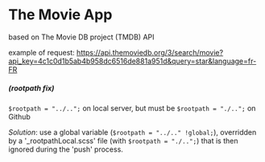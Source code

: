 # The Movie App
based on The Movie DB project (TMDB) API

example of request: https://api.themoviedb.org/3/search/movie?api_key=4c1c0d1b5ab4b958dc6516de881a951d&query=star&language=fr-FR


##### (rootpath fix)

`$rootpath = "../..";` on local server, but must be `$rootpath = "./..";` on Github

*Solution*: use a global variable (`$rootpath = "../.." !global;`), overridden by a '_rootpathLocal.scss' file (with `$rootpath = "./..";`) that is then ignored during the 'push' process.

